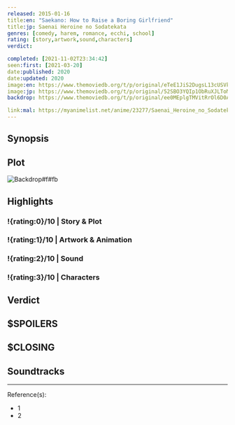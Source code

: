 ```yaml
---
released: 2015-01-16
title:en: "Saekano: How to Raise a Boring Girlfriend"
title:jp: Saenai Heroine no Sodatekata
genres: [comedy, harem, romance, ecchi, school]
rating: [story,artwork,sound,characters]
verdict:

completed: [2021-11-02T23:34:42]
seen:first: [2021-03-20]
date:published: 2020
date:updated: 2020
image:en: https://www.themoviedb.org/t/p/original/eTeE1JiS2DugsL13cUSVkROXBP9.jpg
image:jp: https://www.themoviedb.org/t/p/original/52SBO3YQIp1ObRuXJLToMC1Yh8d.jpg
backdrop: https://www.themoviedb.org/t/p/original/ee0MEplgTMVitRrOl6D0AAu3ywl.jpg

link:mal: https://myanimelist.net/anime/23277/Saenai_Heroine_no_Sodatekata
---
```



## Synopsis

## Plot

![Backdrop#f#fb](link "Source: TMDB")

## Highlights

### !{rating:0}/10 | Story & Plot

### !{rating:1}/10 | Artwork & Animation

### !{rating:2}/10 | Sound

### !{rating:3}/10 | Characters

## Verdict

## $SPOILERS

## $CLOSING

## Soundtracks

***
Reference(s):

- 1
- 2
